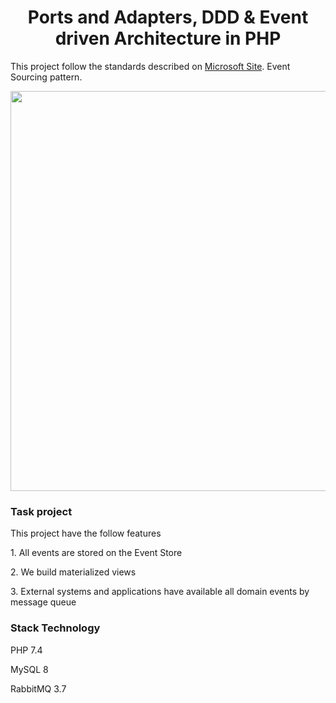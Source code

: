 <h1 align="center">
Ports and Adapters, DDD & Event driven Architecture  in PHP
</h1>

<p align="left">
This project follow the standards described on <a href="https://docs.microsoft.com/en-us/azure/architecture/patterns/event-sourcing"/>Microsoft Site</a>. Event Sourcing pattern.
</p>

<p align="center">
  <a href="https://docs.microsoft.com/en-us/azure/architecture/patterns/event-sourcing">
    <img src="https://docs.microsoft.com/en-us/azure/architecture/patterns/_images/event-sourcing-overview.png" width="640px" />
  </a>
</p>


### Task project
<p>This project have the follow features</p>
<p>1. All events are stored on the Event Store</p>
<p>2. We build materialized views</p>
<p>3. External systems and applications have available all domain events by message queue</p>

### Stack Technology

<p>PHP 7.4</p>
<p>MySQL 8</p>
<p>RabbitMQ 3.7</p>